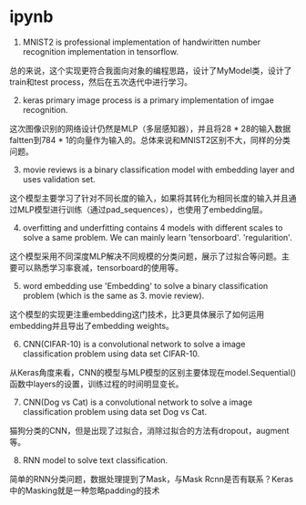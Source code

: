# ipynb
1. MNIST2 is professional implementation of handwiritten number recognition implementation in tensorflow.

总的来说，这个实现更符合我面向对象的编程思路，设计了MyModel类，设计了train和test process，然后在五次迭代中进行学习。


2. keras primary image process is a primary implementation of imgae recognition. 

这次图像识别的网络设计仍然是MLP（多层感知器），并且将28 \* 28的输入数据faltten到784 \* 1的向量作为输入的。总体来说和MNIST2区别不大，同样的分类问题。


3. movie reviews is a binary classification model with embedding layer and uses validation set.

这个模型主要学习了针对不同长度的输入，如果将其转化为相同长度的输入并且通过MLP模型进行训练（通过pad_sequences），也使用了embedding层。


4. overfitting and underfitting contains 4 models with different scales to solve a same problem. We can mainly learn 'tensorboard'. 'regularition'.

这个模型采用不同深度MLP解决不同规模的分类问题，展示了过拟合等问题。主要可以熟悉学习率衰减，tensorboard的使用等。

5. word embedding use 'Embedding' to solve a binary classification problem (which is the same as 3. movie review).

这个模型的实现更注重embedding这门技术，比3更具体展示了如何运用embedding并且导出了embedding weights。

6. CNN(CIFAR-10) is a convolutional network to solve a image classification problem using data set CIFAR-10. 

从Keras角度来看，CNN的模型与MLP模型的区别主要体现在model.Sequential()函数中layers的设置，训练过程的时间明显变长。

7. CNN(Dog vs Cat) is a convolutional network to solve a image classification problem using data set Dog vs Cat.

猫狗分类的CNN，但是出现了过拟合，消除过拟合的方法有dropout，augment等。

8. RNN model to solve text classification.

简单的RNN分类问题，数据处理提到了Mask，与Mask Rcnn是否有联系？Keras中的Masking就是一种忽略padding的技术
